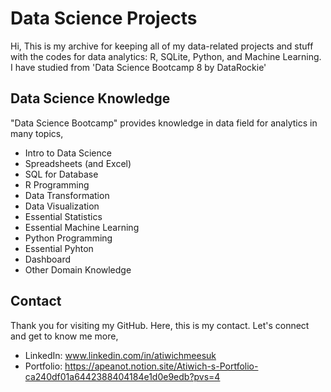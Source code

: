 # Data Science Projects

Hi,
This is my archive for keeping all of my data-related projects and stuff with the codes for data analytics: R, SQLite, Python, and Machine Learning.
I have studied from 'Data Science Bootcamp 8 by DataRockie'

## Data Science Knowledge
"Data Science Bootcamp" provides knowledge in data field for analytics in many topics,

- Intro to Data Science
- Spreadsheets (and Excel)
- SQL for Database
- R Programming
- Data Transformation
- Data Visualization
- Essential Statistics
- Essential Machine Learning
- Python Programming
- Essential Pyhton
- Dashboard
- Other Domain Knowledge

## Contact
Thank you for visiting my GitHub.
Here, this is my contact.
Let's connect and get to know me more,
- LinkedIn: www.linkedin.com/in/atiwichmeesuk
- Portfolio: https://apeanot.notion.site/Atiwich-s-Portfolio-ca240df01a6442388404184e1d0e9edb?pvs=4
